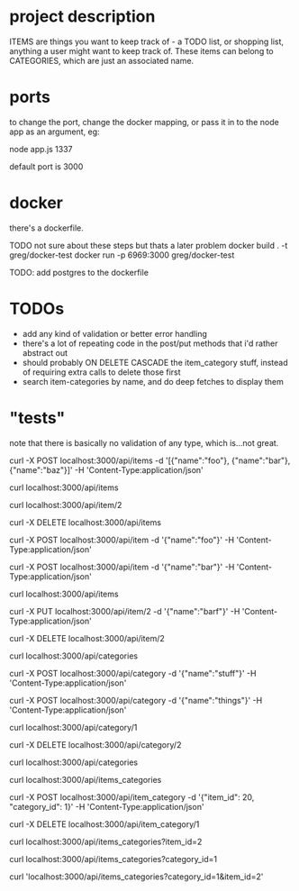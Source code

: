 # project description
ITEMS are things you want to keep track of - a TODO list, or shopping list, anything a user might want to keep track of. These items can belong to CATEGORIES, which are just an associated name.

# ports
to change the port, change the docker mapping, or pass it in to the node app as an argument, eg:

node app.js 1337

default port is 3000

# docker
there's a dockerfile.

TODO not sure about these steps but thats a later problem
docker build . -t greg/docker-test
docker run -p 6969:3000 greg/docker-test

TODO: add postgres to the dockerfile

# TODOs
- add any kind of validation or better error handling
- there's a lot of repeating code in the post/put methods that i'd rather abstract out
- should probably ON DELETE CASCADE the item_category stuff, instead of requiring extra calls to delete those first
- search item-categories by name, and do deep fetches to display them

# "tests"
note that there is basically no validation of any type, which is...not great.

curl -X POST localhost:3000/api/items -d '[{"name":"foo"}, {"name":"bar"}, {"name":"baz"}]' -H 'Content-Type:application/json'

curl localhost:3000/api/items

curl localhost:3000/api/item/2

curl -X DELETE localhost:3000/api/items

curl -X POST localhost:3000/api/item -d '{"name":"foo"}' -H 'Content-Type:application/json'

curl -X POST localhost:3000/api/item -d '{"name":"bar"}' -H 'Content-Type:application/json'

curl localhost:3000/api/items

curl -X PUT localhost:3000/api/item/2 -d '{"name":"barf"}' -H 'Content-Type:application/json'

curl -X DELETE localhost:3000/api/item/2

curl localhost:3000/api/categories

curl -X POST localhost:3000/api/category -d '{"name":"stuff"}' -H 'Content-Type:application/json'

curl -X POST localhost:3000/api/category -d '{"name":"things"}' -H 'Content-Type:application/json'

curl localhost:3000/api/category/1 

curl -X DELETE localhost:3000/api/category/2 

curl localhost:3000/api/categories

curl localhost:3000/api/items_categories

curl -X POST localhost:3000/api/item_category -d '{"item_id": 20, "category_id": 1}' -H 'Content-Type:application/json'

curl -X DELETE localhost:3000/api/item_category/1 

curl localhost:3000/api/items_categories?item_id=2

curl localhost:3000/api/items_categories?category_id=1

curl 'localhost:3000/api/items_categories?category_id=1&item_id=2'


